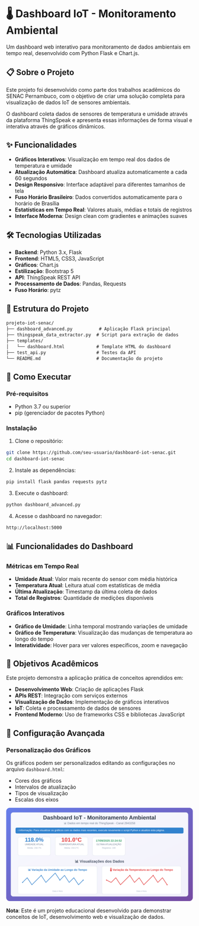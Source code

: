 # 🌡️ Dashboard IoT - Monitoramento Ambiental

Um dashboard web interativo para monitoramento de dados ambientais em tempo real, desenvolvido com Python Flask e Chart.js.


## 📋 Sobre o Projeto

Este projeto foi desenvolvido como parte dos trabalhos acadêmicos do SENAC Pernambuco, com o objetivo de criar uma solução completa para visualização de dados IoT de sensores ambientais.

O dashboard coleta dados de sensores de temperatura e umidade através da plataforma ThingSpeak e apresenta essas informações de forma visual e interativa através de gráficos dinâmicos.

## ✨ Funcionalidades

-  **Gráficos Interativos**: Visualização em tempo real dos dados de temperatura e umidade
-  **Atualização Automática**: Dashboard atualiza automaticamente a cada 60 segundos
-  **Design Responsivo**: Interface adaptável para diferentes tamanhos de tela
-  **Fuso Horário Brasileiro**: Dados convertidos automaticamente para o horário de Brasília
-  **Estatísticas em Tempo Real**: Valores atuais, médias e totais de registros
-  **Interface Moderna**: Design clean com gradientes e animações suaves

## 🛠️ Tecnologias Utilizadas

- **Backend**: Python 3.x, Flask
- **Frontend**: HTML5, CSS3, JavaScript
- **Gráficos**: Chart.js
- **Estilização**: Bootstrap 5
- **API**: ThingSpeak REST API
- **Processamento de Dados**: Pandas, Requests
- **Fuso Horário**: pytz

## 📁 Estrutura do Projeto

```
projeto-iot-senac/
├── dashboard_advanced.py          # Aplicação Flask principal
├── thingspeak_data_extractor.py  # Script para extração de dados
├── templates/
│   └── dashboard.html            # Template HTML do dashboard
├── test_api.py                   # Testes da API
└── README.md                     # Documentação do projeto
```

## 🚀 Como Executar

### Pré-requisitos

- Python 3.7 ou superior
- pip (gerenciador de pacotes Python)

### Instalação

1. Clone o repositório:
```bash
git clone https://github.com/seu-usuario/dashboard-iot-senac.git
cd dashboard-iot-senac
```

2. Instale as dependências:
```bash
pip install flask pandas requests pytz
```

3. Execute o dashboard:
```bash
python dashboard_advanced.py
```

4. Acesse o dashboard no navegador:
```
http://localhost:5000
```

## 📊 Funcionalidades do Dashboard

### Métricas em Tempo Real
- **Umidade Atual**: Valor mais recente do sensor com média histórica
- **Temperatura Atual**: Leitura atual com estatísticas de média
- **Última Atualização**: Timestamp da última coleta de dados
- **Total de Registros**: Quantidade de medições disponíveis

### Gráficos Interativos
- **Gráfico de Umidade**: Linha temporal mostrando variações de umidade
- **Gráfico de Temperatura**: Visualização das mudanças de temperatura ao longo do tempo
- **Interatividade**: Hover para ver valores específicos, zoom e navegação

## 🎯 Objetivos Acadêmicos

Este projeto demonstra a aplicação prática de conceitos aprendidos em:

- **Desenvolvimento Web**: Criação de aplicações Flask
- **APIs REST**: Integração com serviços externos
- **Visualização de Dados**: Implementação de gráficos interativos
- **IoT**: Coleta e processamento de dados de sensores
- **Frontend Moderno**: Uso de frameworks CSS e bibliotecas JavaScript

## 🔧 Configuração Avançada

### Personalização dos Gráficos
Os gráficos podem ser personalizados editando as configurações no arquivo `dashboard.html`:
- Cores dos gráficos
- Intervalos de atualização
- Tipos de visualização
- Escalas dos eixos



![Dashboard Preview](dashboard-preview.svg)

**Nota**: Este é um projeto educacional desenvolvido para demonstrar conceitos de IoT, desenvolvimento web e visualização de dados.
